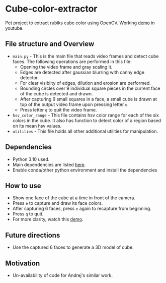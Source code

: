 # Cube-color-extractor
Pet project to extract rubiks cube color using OpenCV. Working [demo](https://youtu.be/lPK9oIrQoyA) in youtube.

## File structure and Overview
- `main.py` - This is the main file that reads video frames and detect cube faces. The following operations are performed in this file:
    - Opening the video frame and gray scaling it.
    - Edges are detected after gaussian blurring with canny edge detector.
    - For clear visibiity of edges, dilution and erosion are performed.
    - Bounding circles over 9 individual square pieces in the current face of the cube is detected and drawn.
    - After capturing 9 small squares in a face, a small cube is drawn at top of the output video frame upon pressing letter `e`.
    - Press letter `q` to quit the video frame. 
- `hsv_color_range` - This file contains hsv color range for each of the six colors in the cube. It also has function to detect color of a region based on its mean hsv values.
- `utilities` - This file holds all other additional utilities for manipulation.

## Dependencies
- Python 3.10 used.
- Main dependencies are listed [here](requirements1.txt).
- Enable conda/other python environment and install the dependencies

## How to use
- Show one face of the cube at a time in front of the camera.
- Press `e` to capture and draw its face colors.
- After capturing 6 faces, press `e` again to recapture from beginning.
- Press `q` to quit.
- For more clarity, watch this [demo](https://youtu.be/lPK9oIrQoyA).

## Future directions
- Use the captured 6 faces to generate a 3D model of cube.

## Motivation
- Un-availability of code for Andrej's similar work.